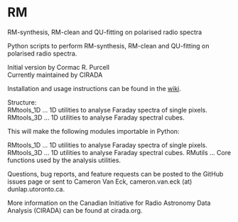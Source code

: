 # RM

RM-synthesis, RM-clean and QU-fitting on polarised radio spectra

 Python scripts to perform RM-synthesis, RM-clean and QU-fitting on
 polarised radio spectra.


 Initial version by Cormac R. Purcell  
 Currently maintained by CIRADA


Installation and usage instructions can be found in the [wiki](https://github.com/CIRADA-Tools/RM/wiki).


Structure:  
RMtools_1D  ... 1D utilities to analyse Faraday spectra of single pixels.  
RMtools_3D  ... 1D utilities to analyse Faraday spectral cubes.  

This will make the following modules importable in Python:

RMtools_1D  ... 1D utilities to analyse Faraday spectra of single pixels.
RMtools_3D  ... 1D utilities to analyse Faraday spectral cubes.
RMutils     ... Core functions used by the analysis utilities.


Questions, bug reports, and feature requests can be posted to the GitHub issues page or sent to Cameron Van Eck, cameron.van.eck (at) dunlap.utoronto.ca.

More information on the Canadian Initiative for Radio Astronomy Data Analysis (CIRADA) can be found at cirada.org.

